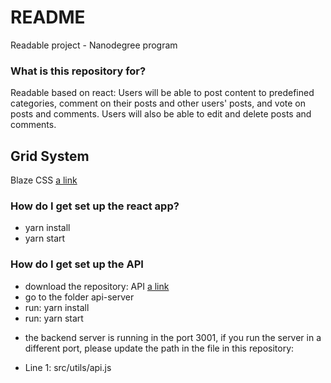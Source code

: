 # README #

Readable project - Nanodegree program

### What is this repository for? ###

Readable based on react: Users will be able to post content to predefined categories, comment on their posts and other users' posts, and vote on posts and comments. Users will also be able to edit and delete posts and comments.

## Grid System ##
Blaze CSS [a link](http://blazecss.com/)

### How do I get set up the react app? ###

* yarn install
* yarn start

### How do I get set up the API ###

- download the repository:
API [a link](https://github.com/udacity/reactnd-project-readable-starter)
- go to the folder api-server
- run: yarn install
- run: yarn start

* the backend server is running in the port 3001, if you run the server in a different port, please update the path in the file in this repository:

- Line 1: src/utils/api.js
